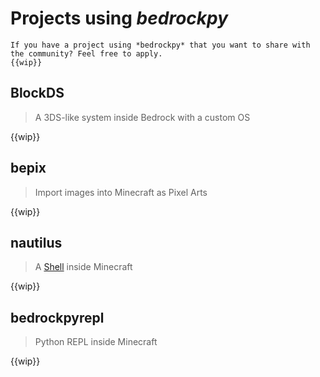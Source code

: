 # Projects using *bedrockpy*

```{tip}
If you have a project using *bedrockpy* that you want to share with
the community? Feel free to apply.
{{wip}}
```

## BlockDS

> A 3DS-like system inside Bedrock with a custom OS

{{wip}}

## bepix

> Import images into Minecraft as Pixel Arts

{{wip}}


## nautilus

> A [Shell](https://en.wikipedia.org/wiki/Shell_(computing)) inside
> Minecraft

{{wip}}


## bedrockpyrepl

> Python REPL inside Minecraft

{{wip}}
